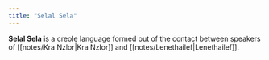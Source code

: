 ```yaml
---
title: "Selal Sela"
---
```


**Selal Sela** is a creole language formed out of the contact between speakers of [[notes/Kra Nzlor|Kra Nzlor]] and [[notes/Lenethailef|Lenethailef]].

